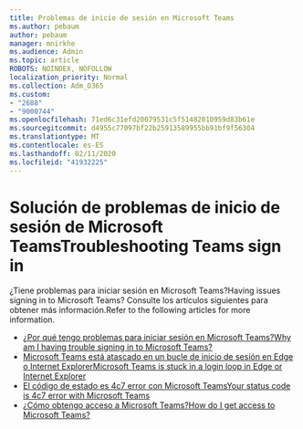 ```yaml
---
title: Problemas de inicio de sesión en Microsoft Teams
ms.author: pebaum
author: pebaum
manager: mnirkhe
ms.audience: Admin
ms.topic: article
ROBOTS: NOINDEX, NOFOLLOW
localization_priority: Normal
ms.collection: Adm_O365
ms.custom:
- "2688"
- "9000744"
ms.openlocfilehash: 71ed6c31efd20079531c5f51482010959d83b61e
ms.sourcegitcommit: d4955c77097bf22b25913589955bb91bf9f56304
ms.translationtype: MT
ms.contentlocale: es-ES
ms.lasthandoff: 02/11/2020
ms.locfileid: "41932225"
---
```

# <a name="troubleshooting-teams-sign-in"></a><span data-ttu-id="0ab75-102">Solución de problemas de inicio de sesión de Microsoft Teams</span><span class="sxs-lookup"><span data-stu-id="0ab75-102">Troubleshooting Teams sign in</span></span> 

<span data-ttu-id="0ab75-103">¿Tiene problemas para iniciar sesión en Microsoft Teams?</span><span class="sxs-lookup"><span data-stu-id="0ab75-103">Having issues signing in to Microsoft Teams?</span></span> <span data-ttu-id="0ab75-104">Consulte los artículos siguientes para obtener más información.</span><span class="sxs-lookup"><span data-stu-id="0ab75-104">Refer to the following articles for more information.</span></span>

- [<span data-ttu-id="0ab75-105">¿Por qué tengo problemas para iniciar sesión en Microsoft Teams?</span><span class="sxs-lookup"><span data-stu-id="0ab75-105">Why am I having trouble signing in to Microsoft Teams?</span></span>](https://support.office.com/article/a02f683b-61a3-4008-9447-ee60c5593b0f?ui=en-US&rs=en-US&ad=US)
- [<span data-ttu-id="0ab75-106">Microsoft Teams está atascado en un bucle de inicio de sesión en Edge o Internet Explorer</span><span class="sxs-lookup"><span data-stu-id="0ab75-106">Microsoft Teams is stuck in a login loop in Edge or Internet Explorer</span></span>](https://docs.microsoft.com/microsoftteams/troubleshoot/teams-sign-in/sign-in-loop)
- [<span data-ttu-id="0ab75-107">El código de estado es 4c7 error con Microsoft Teams</span><span class="sxs-lookup"><span data-stu-id="0ab75-107">Your status code is 4c7 error with Microsoft Teams</span></span>](https://support.microsoft.com/help/4041047/modern-authentication-failed-here-status-code-is-4c7-when-signing-in-t)
- [<span data-ttu-id="0ab75-108">¿Cómo obtengo acceso a Microsoft Teams?</span><span class="sxs-lookup"><span data-stu-id="0ab75-108">How do I get access to Microsoft Teams?</span></span>](https://support.office.com/article/how-do-i-get-access-to-microsoft-teams-fc7f1634-abd3-4f26-a597-9df16e4ca65b?ui=en-US&rs=en-US&ad=US)